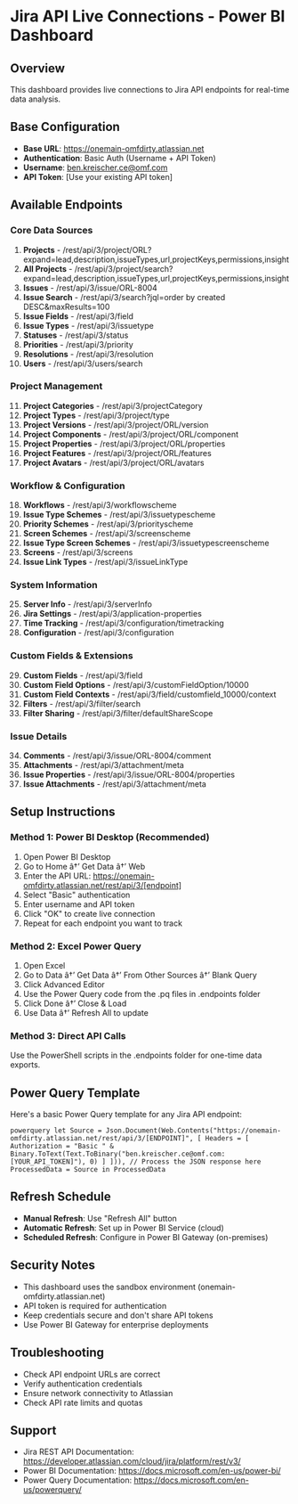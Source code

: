 ﻿# Jira API Live Connections - Power BI Dashboard

## Overview
This dashboard provides live connections to Jira API endpoints for real-time data analysis.

## Base Configuration
- **Base URL**: https://onemain-omfdirty.atlassian.net
- **Authentication**: Basic Auth (Username + API Token)
- **Username**: ben.kreischer.ce@omf.com
- **API Token**: [Use your existing API token]

## Available Endpoints

### Core Data Sources
1. **Projects** - /rest/api/3/project/ORL?expand=lead,description,issueTypes,url,projectKeys,permissions,insight
2. **All Projects** - /rest/api/3/project/search?expand=lead,description,issueTypes,url,projectKeys,permissions,insight
3. **Issues** - /rest/api/3/issue/ORL-8004
4. **Issue Search** - /rest/api/3/search?jql=order by created DESC&maxResults=100
5. **Issue Fields** - /rest/api/3/field
6. **Issue Types** - /rest/api/3/issuetype
7. **Statuses** - /rest/api/3/status
8. **Priorities** - /rest/api/3/priority
9. **Resolutions** - /rest/api/3/resolution
10. **Users** - /rest/api/3/users/search

### Project Management
11. **Project Categories** - /rest/api/3/projectCategory
12. **Project Types** - /rest/api/3/project/type
13. **Project Versions** - /rest/api/3/project/ORL/version
14. **Project Components** - /rest/api/3/project/ORL/component
15. **Project Properties** - /rest/api/3/project/ORL/properties
16. **Project Features** - /rest/api/3/project/ORL/features
17. **Project Avatars** - /rest/api/3/project/ORL/avatars

### Workflow & Configuration
18. **Workflows** - /rest/api/3/workflowscheme
19. **Issue Type Schemes** - /rest/api/3/issuetypescheme
20. **Priority Schemes** - /rest/api/3/priorityscheme
21. **Screen Schemes** - /rest/api/3/screenscheme
22. **Issue Type Screen Schemes** - /rest/api/3/issuetypescreenscheme
23. **Screens** - /rest/api/3/screens
24. **Issue Link Types** - /rest/api/3/issueLinkType

### System Information
25. **Server Info** - /rest/api/3/serverInfo
26. **Jira Settings** - /rest/api/3/application-properties
27. **Time Tracking** - /rest/api/3/configuration/timetracking
28. **Configuration** - /rest/api/3/configuration

### Custom Fields & Extensions
29. **Custom Fields** - /rest/api/3/field
30. **Custom Field Options** - /rest/api/3/customFieldOption/10000
31. **Custom Field Contexts** - /rest/api/3/field/customfield_10000/context
32. **Filters** - /rest/api/3/filter/search
33. **Filter Sharing** - /rest/api/3/filter/defaultShareScope

### Issue Details
34. **Comments** - /rest/api/3/issue/ORL-8004/comment
35. **Attachments** - /rest/api/3/attachment/meta
36. **Issue Properties** - /rest/api/3/issue/ORL-8004/properties
37. **Issue Attachments** - /rest/api/3/attachment/meta

## Setup Instructions

### Method 1: Power BI Desktop (Recommended)
1. Open Power BI Desktop
2. Go to Home â†’ Get Data â†’ Web
3. Enter the API URL: https://onemain-omfdirty.atlassian.net/rest/api/3/[endpoint]
4. Select "Basic" authentication
5. Enter username and API token
6. Click "OK" to create live connection
7. Repeat for each endpoint you want to track

### Method 2: Excel Power Query
1. Open Excel
2. Go to Data â†’ Get Data â†’ From Other Sources â†’ Blank Query
3. Click Advanced Editor
4. Use the Power Query code from the .pq files in .endpoints folder
5. Click Done â†’ Close & Load
6. Use Data â†’ Refresh All to update

### Method 3: Direct API Calls
Use the PowerShell scripts in the .endpoints folder for one-time data exports.

## Power Query Template

Here's a basic Power Query template for any Jira API endpoint:

`powerquery
let
    Source = Json.Document(Web.Contents("https://onemain-omfdirty.atlassian.net/rest/api/3/[ENDPOINT]", [
        Headers = [
            Authorization = "Basic " & Binary.ToText(Text.ToBinary("ben.kreischer.ce@omf.com:[YOUR_API_TOKEN]"), 0)
        ]
    ])),
    // Process the JSON response here
    ProcessedData = Source
in
    ProcessedData
`

## Refresh Schedule
- **Manual Refresh**: Use "Refresh All" button
- **Automatic Refresh**: Set up in Power BI Service (cloud)
- **Scheduled Refresh**: Configure in Power BI Gateway (on-premises)

## Security Notes
- This dashboard uses the sandbox environment (onemain-omfdirty.atlassian.net)
- API token is required for authentication
- Keep credentials secure and don't share API tokens
- Use Power BI Gateway for enterprise deployments

## Troubleshooting
- Check API endpoint URLs are correct
- Verify authentication credentials
- Ensure network connectivity to Atlassian
- Check API rate limits and quotas

## Support
- Jira REST API Documentation: https://developer.atlassian.com/cloud/jira/platform/rest/v3/
- Power BI Documentation: https://docs.microsoft.com/en-us/power-bi/
- Power Query Documentation: https://docs.microsoft.com/en-us/powerquery/
